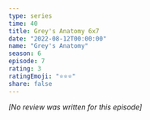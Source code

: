 ```yaml
---
type: series
time: 40
title: Grey's Anatomy 6x7
date: "2022-08-12T00:00:00"
name: "Grey's Anatomy"
season: 6
episode: 7
rating: 3
ratingEmoji: "⭐️⭐️⭐️"
share: false
---
```


*[No review was written for this episode]*